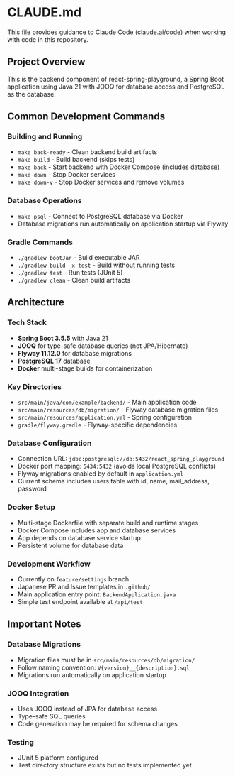 # CLAUDE.md

This file provides guidance to Claude Code (claude.ai/code) when working with code in this repository.

## Project Overview

This is the backend component of react-spring-playground, a Spring Boot application using Java 21 with JOOQ for database access and PostgreSQL as the database.

## Common Development Commands

### Building and Running
- `make back-ready` - Clean backend build artifacts
- `make build` - Build backend (skips tests)
- `make back` - Start backend with Docker Compose (includes database)
- `make down` - Stop Docker services
- `make down-v` - Stop Docker services and remove volumes

### Database Operations
- `make psql` - Connect to PostgreSQL database via Docker
- Database migrations run automatically on application startup via Flyway

### Gradle Commands
- `./gradlew bootJar` - Build executable JAR
- `./gradlew build -x test` - Build without running tests
- `./gradlew test` - Run tests (JUnit 5)
- `./gradlew clean` - Clean build artifacts

## Architecture

### Tech Stack
- **Spring Boot 3.5.5** with Java 21
- **JOOQ** for type-safe database queries (not JPA/Hibernate)
- **Flyway 11.12.0** for database migrations
- **PostgreSQL 17** database
- **Docker** multi-stage builds for containerization

### Key Directories
- `src/main/java/com/example/backend/` - Main application code
- `src/main/resources/db/migration/` - Flyway database migration files
- `src/main/resources/application.yml` - Spring configuration
- `gradle/flyway.gradle` - Flyway-specific dependencies

### Database Configuration
- Connection URL: `jdbc:postgresql://db:5432/react_spring_playground`
- Docker port mapping: `5434:5432` (avoids local PostgreSQL conflicts)
- Flyway migrations enabled by default in `application.yml`
- Current schema includes users table with id, name, mail_address, password

### Docker Setup
- Multi-stage Dockerfile with separate build and runtime stages
- Docker Compose includes app and database services
- App depends on database service startup
- Persistent volume for database data

### Development Workflow
- Currently on `feature/settings` branch
- Japanese PR and Issue templates in `.github/`
- Main application entry point: `BackendApplication.java`
- Simple test endpoint available at `/api/test`

## Important Notes

### Database Migrations
- Migration files must be in `src/main/resources/db/migration/`
- Follow naming convention: `V{version}__{description}.sql`
- Migrations run automatically on application startup

### JOOQ Integration
- Uses JOOQ instead of JPA for database access
- Type-safe SQL queries
- Code generation may be required for schema changes

### Testing
- JUnit 5 platform configured
- Test directory structure exists but no tests implemented yet